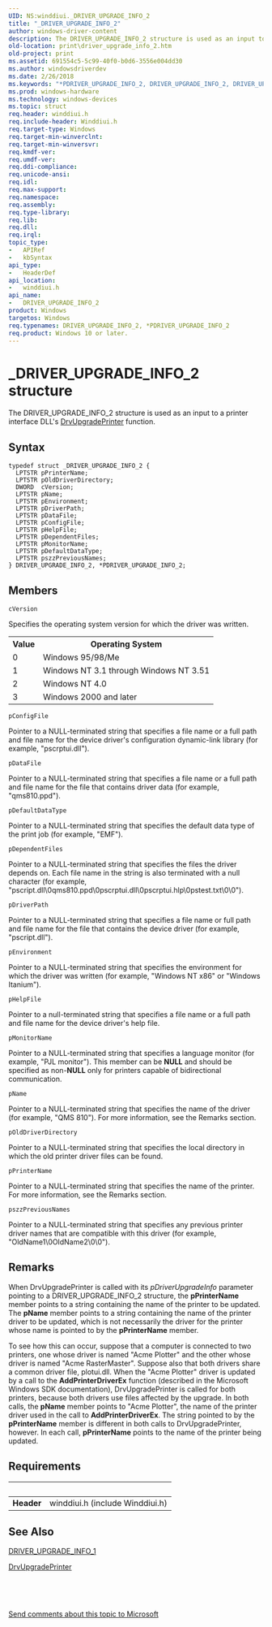 ```yaml
---
UID: NS:winddiui._DRIVER_UPGRADE_INFO_2
title: "_DRIVER_UPGRADE_INFO_2"
author: windows-driver-content
description: The DRIVER_UPGRADE_INFO_2 structure is used as an input to a printer interface DLL's DrvUpgradePrinter function.
old-location: print\driver_upgrade_info_2.htm
old-project: print
ms.assetid: 691554c5-5c99-40f0-b0d6-3556e004dd30
ms.author: windowsdriverdev
ms.date: 2/26/2018
ms.keywords: "*PDRIVER_UPGRADE_INFO_2, DRIVER_UPGRADE_INFO_2, DRIVER_UPGRADE_INFO_2 structure [Print Devices], PDRIVER_UPGRADE_INFO_2, PDRIVER_UPGRADE_INFO_2 structure pointer [Print Devices], _DRIVER_UPGRADE_INFO_2, print.driver_upgrade_info_2, print_interface-graphics_3db7d8d4-1f0c-4b76-9e22-bc55aac9b6c7.xml, winddiui/DRIVER_UPGRADE_INFO_2, winddiui/PDRIVER_UPGRADE_INFO_2"
ms.prod: windows-hardware
ms.technology: windows-devices
ms.topic: struct
req.header: winddiui.h
req.include-header: Winddiui.h
req.target-type: Windows
req.target-min-winverclnt: 
req.target-min-winversvr: 
req.kmdf-ver: 
req.umdf-ver: 
req.ddi-compliance: 
req.unicode-ansi: 
req.idl: 
req.max-support: 
req.namespace: 
req.assembly: 
req.type-library: 
req.lib: 
req.dll: 
req.irql: 
topic_type:
-	APIRef
-	kbSyntax
api_type:
-	HeaderDef
api_location:
-	winddiui.h
api_name:
-	DRIVER_UPGRADE_INFO_2
product: Windows
targetos: Windows
req.typenames: DRIVER_UPGRADE_INFO_2, *PDRIVER_UPGRADE_INFO_2
req.product: Windows 10 or later.
---
```


# _DRIVER_UPGRADE_INFO_2 structure
The DRIVER_UPGRADE_INFO_2 structure is used as an input to a printer interface DLL's <a href="..\winddiui\nf-winddiui-drvupgradeprinter.md">DrvUpgradePrinter</a> function.

## Syntax
````
typedef struct _DRIVER_UPGRADE_INFO_2 {
  LPTSTR pPrinterName;
  LPTSTR pOldDriverDirectory;
  DWORD  cVersion;
  LPTSTR pName;
  LPTSTR pEnvironment;
  LPTSTR pDriverPath;
  LPTSTR pDataFile;
  LPTSTR pConfigFile;
  LPTSTR pHelpFile;
  LPTSTR pDependentFiles;
  LPTSTR pMonitorName;
  LPTSTR pDefaultDataType;
  LPTSTR pszzPreviousNames;
} DRIVER_UPGRADE_INFO_2, *PDRIVER_UPGRADE_INFO_2;
````

## Members


`cVersion`

Specifies the operating system version for which the driver was written. 

<table>
<tr>
<th>Value</th>
<th>Operating System</th>
</tr>
<tr>
<td>
0

</td>
<td>
Windows 95/98/Me

</td>
</tr>
<tr>
<td>
1

</td>
<td>
Windows NT 3.1 through Windows NT 3.51

</td>
</tr>
<tr>
<td>
2

</td>
<td>
Windows NT 4.0

</td>
</tr>
<tr>
<td>
3

</td>
<td>
Windows 2000 and later

</td>
</tr>
</table>

`pConfigFile`

Pointer to a NULL-terminated string that specifies a file name or a full path and file name for the device driver's configuration dynamic-link library (for example, "pscrptui.dll").

`pDataFile`

Pointer to a NULL-terminated string that specifies a file name or a full path and file name for the file that contains driver data (for example, "qms810.ppd").

`pDefaultDataType`

Pointer to a NULL-terminated string that specifies the default data type of the print job (for example, "EMF").

`pDependentFiles`

Pointer to a NULL-terminated string that specifies the files the driver depends on. Each file name in the string is also terminated with a null character (for example, "pscript.dll\0qms810.ppd\0pscrptui.dll\0pscrptui.hlp\0pstest.txt\0\0").

`pDriverPath`

Pointer to a NULL-terminated string that specifies a file name or full path and file name for the file that contains the device driver (for example, "pscript.dll").

`pEnvironment`

Pointer to a NULL-terminated string that specifies the environment for which the driver was written (for example, "Windows NT x86" or "Windows Itanium").

`pHelpFile`

Pointer to a null-terminated string that specifies a file name or a full path and file name for the device driver's help file.

`pMonitorName`

Pointer to a NULL-terminated string that specifies a language monitor (for example, "PJL monitor"). This member can be <b>NULL</b> and should be specified as non-<b>NULL</b> only for printers capable of bidirectional communication.

`pName`

Pointer to a NULL-terminated string that specifies the name of the driver (for example, "QMS 810"). For more information, see the Remarks section.

`pOldDriverDirectory`

Pointer to a NULL-terminated string that specifies the local directory in which the old printer driver files can be found.

`pPrinterName`

Pointer to a NULL-terminated string that specifies the name of the printer. For more information, see the Remarks section.

`pszzPreviousNames`

Pointer to a NULL-terminated string that specifies any previous printer driver names that are compatible with this driver (for example, "OldName1\0OldName2\0\0").

## Remarks
When DrvUpgradePrinter is called with its <i>pDriverUpgradeInfo</i> parameter pointing to a DRIVER_UPGRADE_INFO_2 structure, the <b>pPrinterName</b> member points to a string containing the name of the printer to be updated. The <b>pName</b> member points to a string containing the name of the printer driver to be updated, which is not necessarily the driver for the printer whose name is pointed to by the <b>pPrinterName</b> member. 

To see how this can occur, suppose that a computer is connected to two printers, one whose driver is named "Acme Plotter" and the other whose driver is named "Acme RasterMaster". Suppose also that both drivers share a common driver file, plotui.dll. When the "Acme Plotter" driver is updated by a call to the <b>AddPrinterDriverEx</b> function (described in the Microsoft Windows SDK documentation), DrvUpgradePrinter is called for both printers, because both drivers use files affected by the upgrade. In both calls, the <b>pName</b> member points to "Acme Plotter", the name of the printer driver used in the call to <b>AddPrinterDriverEx</b>. The string pointed to by the <b>pPrinterName</b> member is different in both calls to DrvUpgradePrinter, however. In each call, <b>pPrinterName</b> points to the name of the printer being updated.

## Requirements
| &nbsp; | &nbsp; |
| ---- |:---- |
| **Header** | winddiui.h (include Winddiui.h) |

## See Also

<a href="..\winddiui\ns-winddiui-_driver_upgrade_info_1.md">DRIVER_UPGRADE_INFO_1</a>



<a href="..\winddiui\nf-winddiui-drvupgradeprinter.md">DrvUpgradePrinter</a>



 

 

<a href="mailto:wsddocfb@microsoft.com?subject=Documentation%20feedback [print\print]:%20DRIVER_UPGRADE_INFO_2 structure%20 RELEASE:%20(2/26/2018)&amp;body=%0A%0APRIVACY STATEMENT%0A%0AWe use your feedback to improve the documentation. We don't use your email address for any other purpose, and we'll remove your email address from our system after the issue that you're reporting is fixed. While we're working to fix this issue, we might send you an email message to ask for more info. Later, we might also send you an email message to let you know that we've addressed your feedback.%0A%0AFor more info about Microsoft's privacy policy, see http://privacy.microsoft.com/en-us/default.aspx." title="Send comments about this topic to Microsoft">Send comments about this topic to Microsoft</a>